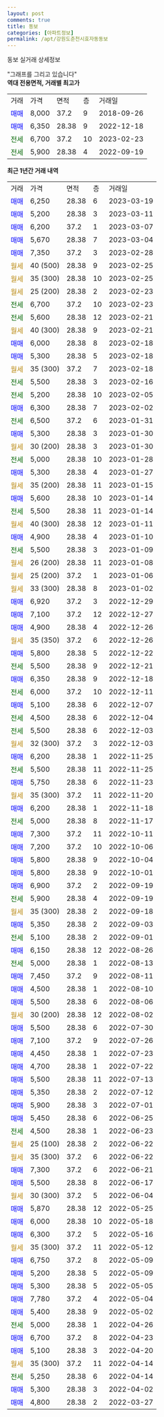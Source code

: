 ```yaml
---
layout: post
comments: true
title: 동보
categories: [아파트정보]
permalink: /apt/강원도춘천시효자동동보
---
```


동보 실거래 상세정보

<script type="text/javascript">
  google.charts.load('current', {'packages':['line', 'corechart']});
  google.charts.setOnLoadCallback(drawChart);

  function drawChart() {
    var data = new google.visualization.DataTable();
    data.addColumn('date', '거래일');
    data.addColumn('number', "매매");
    data.addColumn('number', "전세");
    data.addColumn('number', "전매");

    data.addRows([[new Date(Date.parse("2023-03-19")), 6250, null, null], [new Date(Date.parse("2023-03-11")), 5200, null, null], [new Date(Date.parse("2023-03-07")), 6200, null, null], [new Date(Date.parse("2023-03-04")), 5670, null, null], [new Date(Date.parse("2023-02-28")), 7350, null, null], [new Date(Date.parse("2023-02-25")), null, null, null], [new Date(Date.parse("2023-02-25")), null, null, null], [new Date(Date.parse("2023-02-23")), null, null, null], [new Date(Date.parse("2023-02-23")), null, 6700, null], [new Date(Date.parse("2023-02-21")), null, 5600, null], [new Date(Date.parse("2023-02-21")), null, null, null], [new Date(Date.parse("2023-02-18")), 6000, null, null], [new Date(Date.parse("2023-02-18")), 5300, null, null], [new Date(Date.parse("2023-02-18")), null, null, null], [new Date(Date.parse("2023-02-16")), null, 5500, null], [new Date(Date.parse("2023-02-05")), null, 5200, null], [new Date(Date.parse("2023-02-02")), 6300, null, null], [new Date(Date.parse("2023-01-31")), null, 6500, null], [new Date(Date.parse("2023-01-30")), 5300, null, null], [new Date(Date.parse("2023-01-30")), null, null, null], [new Date(Date.parse("2023-01-28")), null, 5000, null], [new Date(Date.parse("2023-01-27")), 5300, null, null], [new Date(Date.parse("2023-01-15")), null, null, null], [new Date(Date.parse("2023-01-14")), 5600, null, null], [new Date(Date.parse("2023-01-14")), null, 5500, null], [new Date(Date.parse("2023-01-11")), null, null, null], [new Date(Date.parse("2023-01-10")), 4900, null, null], [new Date(Date.parse("2023-01-09")), null, 5500, null], [new Date(Date.parse("2023-01-08")), null, null, null], [new Date(Date.parse("2023-01-06")), null, null, null], [new Date(Date.parse("2023-01-02")), null, null, null], [new Date(Date.parse("2022-12-29")), 6920, null, null], [new Date(Date.parse("2022-12-27")), 7100, null, null], [new Date(Date.parse("2022-12-26")), 4900, null, null], [new Date(Date.parse("2022-12-26")), null, null, null], [new Date(Date.parse("2022-12-22")), 5800, null, null], [new Date(Date.parse("2022-12-21")), null, 5500, null], [new Date(Date.parse("2022-12-18")), 6350, null, null], [new Date(Date.parse("2022-12-11")), null, 6000, null], [new Date(Date.parse("2022-12-07")), 5100, null, null], [new Date(Date.parse("2022-12-04")), null, 4500, null], [new Date(Date.parse("2022-12-03")), null, 5500, null], [new Date(Date.parse("2022-12-03")), null, null, null], [new Date(Date.parse("2022-11-25")), 6200, null, null], [new Date(Date.parse("2022-11-25")), null, 5500, null], [new Date(Date.parse("2022-11-23")), 5750, null, null], [new Date(Date.parse("2022-11-20")), null, null, null], [new Date(Date.parse("2022-11-18")), 6200, null, null], [new Date(Date.parse("2022-11-17")), null, 5000, null], [new Date(Date.parse("2022-10-11")), 7300, null, null], [new Date(Date.parse("2022-10-06")), 7200, null, null], [new Date(Date.parse("2022-10-04")), 5800, null, null], [new Date(Date.parse("2022-10-01")), 5800, null, null], [new Date(Date.parse("2022-09-19")), 6900, null, null], [new Date(Date.parse("2022-09-19")), null, 5900, null], [new Date(Date.parse("2022-09-18")), null, null, null], [new Date(Date.parse("2022-09-03")), 5350, null, null], [new Date(Date.parse("2022-09-01")), null, 5100, null], [new Date(Date.parse("2022-08-26")), 6150, null, null], [new Date(Date.parse("2022-08-13")), null, 5000, null], [new Date(Date.parse("2022-08-11")), 7450, null, null], [new Date(Date.parse("2022-08-10")), 4500, null, null], [new Date(Date.parse("2022-08-06")), 5500, null, null], [new Date(Date.parse("2022-08-02")), null, null, null], [new Date(Date.parse("2022-07-30")), 5500, null, null], [new Date(Date.parse("2022-07-26")), 7100, null, null], [new Date(Date.parse("2022-07-23")), 4450, null, null], [new Date(Date.parse("2022-07-22")), 4700, null, null], [new Date(Date.parse("2022-07-13")), 5500, null, null], [new Date(Date.parse("2022-07-12")), 5350, null, null], [new Date(Date.parse("2022-07-01")), 5900, null, null], [new Date(Date.parse("2022-06-25")), 5450, null, null], [new Date(Date.parse("2022-06-23")), null, 4500, null], [new Date(Date.parse("2022-06-22")), null, null, null], [new Date(Date.parse("2022-06-22")), null, null, null], [new Date(Date.parse("2022-06-21")), 7300, null, null], [new Date(Date.parse("2022-06-17")), 5500, null, null], [new Date(Date.parse("2022-06-04")), null, null, null], [new Date(Date.parse("2022-05-25")), 5870, null, null], [new Date(Date.parse("2022-05-18")), 6000, null, null], [new Date(Date.parse("2022-05-16")), 6300, null, null], [new Date(Date.parse("2022-05-12")), null, null, null], [new Date(Date.parse("2022-05-09")), 6750, null, null], [new Date(Date.parse("2022-05-09")), 5200, null, null], [new Date(Date.parse("2022-05-05")), 5300, null, null], [new Date(Date.parse("2022-05-04")), 7780, null, null], [new Date(Date.parse("2022-05-02")), 5400, null, null], [new Date(Date.parse("2022-04-26")), null, 5000, null], [new Date(Date.parse("2022-04-23")), 6700, null, null], [new Date(Date.parse("2022-04-20")), 5100, null, null], [new Date(Date.parse("2022-04-14")), null, null, null], [new Date(Date.parse("2022-04-14")), null, 5250, null], [new Date(Date.parse("2022-04-02")), 5300, null, null], [new Date(Date.parse("2022-03-27")), 4800, null, null]]);

    var options = {
      hAxis: {
        format: 'yyyy/MM/dd'
      },    
      lineWidth: 0,
      pointsVisible: true,    
      title: '최근 1년간 유형별 실거래가 분포',
      legend: { position: 'bottom' }
    };

    var formatter = new google.visualization.NumberFormat({pattern:'###,###'} );
    formatter.format(data, 1);
    formatter.format(data, 2);
    
    setTimeout(function() {
        var chart = new google.visualization.LineChart(document.getElementById('columnchart_material'));
        chart.draw(data, (options));
        document.getElementById('loading').style.display = 'none';
    }, 200);
  }
</script>


<div id="loading" style="z-index:20; display: block; margin-left: 0px">"그래프를 그리고 있습니다"</div>
<div id="columnchart_material" style="width: 95%; margin-left: 0px; display: block"></div>
<!-- contents start -->
<b>역대 전용면적, 거래별 최고가</b>
<table class="sortable">
    <tr>
      <td>거래</td>
      <td>가격</td>
      <td>면적</td>
      <td>층</td>
      <td>거래일</td>
    </tr>
        <tr>
          <td><a style="color: blue">매매</a></td>
          <td>8,000</td>
          <td>37.2</td>
          <td>9</td>
          <td>2018-09-26</td>
        </tr>            <tr>
          <td><a style="color: blue">매매</a></td>
          <td>6,350</td>
          <td>28.38</td>
          <td>9</td>
          <td>2022-12-18</td>
        </tr>        
        <tr>
              <td><a style="color: darkgreen">전세</a></td>
              <td>6,700</td>
              <td>37.2</td>
              <td>10</td>
              <td>2023-02-23</td>
            </tr>            <tr>
              <td><a style="color: darkgreen">전세</a></td>
              <td>5,900</td>
              <td>28.38</td>
              <td>4</td>
              <td>2022-09-19</td>
            </tr>        
    
</table>

<b>최근 1년간 거래 내역</b>

<table class="sortable">
    <tr>
      <td>거래</td>
      <td>가격</td>
      <td>면적</td>
      <td>층</td>
      <td>거래일</td>
    </tr>
    <tr>
      <td><a style="color: blue">매매</a></td>
      <td>6,250</td>
      <td>28.38</td>
      <td>6</td>
      <td>2023-03-19</td>
    </tr>          <tr>
      <td><a style="color: blue">매매</a></td>
      <td>5,200</td>
      <td>28.38</td>
      <td>3</td>
      <td>2023-03-11</td>
    </tr>          <tr>
      <td><a style="color: blue">매매</a></td>
      <td>6,200</td>
      <td>37.2</td>
      <td>1</td>
      <td>2023-03-07</td>
    </tr>          <tr>
      <td><a style="color: blue">매매</a></td>
      <td>5,670</td>
      <td>28.38</td>
      <td>7</td>
      <td>2023-03-04</td>
    </tr>          <tr>
      <td><a style="color: blue">매매</a></td>
      <td>7,350</td>
      <td>37.2</td>
      <td>3</td>
      <td>2023-02-28</td>
    </tr>          <tr>
      <td><a style="color: darkgoldenrod">월세</a></td>
      <td>40 (500)</td>
      <td>28.38</td>
      <td>9</td>
      <td>2023-02-25</td>
    </tr>          <tr>
      <td><a style="color: darkgoldenrod">월세</a></td>
      <td>35 (300)</td>
      <td>28.38</td>
      <td>10</td>
      <td>2023-02-25</td>
    </tr>          <tr>
      <td><a style="color: darkgoldenrod">월세</a></td>
      <td>25 (200)</td>
      <td>28.38</td>
      <td>2</td>
      <td>2023-02-23</td>
    </tr>          <tr>
      <td><a style="color: darkgreen">전세</a></td>
      <td>6,700</td>
      <td>37.2</td>
      <td>10</td>
      <td>2023-02-23</td>
    </tr>          <tr>
      <td><a style="color: darkgreen">전세</a></td>
      <td>5,600</td>
      <td>28.38</td>
      <td>12</td>
      <td>2023-02-21</td>
    </tr>          <tr>
      <td><a style="color: darkgoldenrod">월세</a></td>
      <td>40 (300)</td>
      <td>28.38</td>
      <td>9</td>
      <td>2023-02-21</td>
    </tr>          <tr>
      <td><a style="color: blue">매매</a></td>
      <td>6,000</td>
      <td>28.38</td>
      <td>8</td>
      <td>2023-02-18</td>
    </tr>          <tr>
      <td><a style="color: blue">매매</a></td>
      <td>5,300</td>
      <td>28.38</td>
      <td>5</td>
      <td>2023-02-18</td>
    </tr>          <tr>
      <td><a style="color: darkgoldenrod">월세</a></td>
      <td>35 (300)</td>
      <td>37.2</td>
      <td>7</td>
      <td>2023-02-18</td>
    </tr>          <tr>
      <td><a style="color: darkgreen">전세</a></td>
      <td>5,500</td>
      <td>28.38</td>
      <td>3</td>
      <td>2023-02-16</td>
    </tr>          <tr>
      <td><a style="color: darkgreen">전세</a></td>
      <td>5,200</td>
      <td>28.38</td>
      <td>10</td>
      <td>2023-02-05</td>
    </tr>          <tr>
      <td><a style="color: blue">매매</a></td>
      <td>6,300</td>
      <td>28.38</td>
      <td>7</td>
      <td>2023-02-02</td>
    </tr>          <tr>
      <td><a style="color: darkgreen">전세</a></td>
      <td>6,500</td>
      <td>37.2</td>
      <td>6</td>
      <td>2023-01-31</td>
    </tr>          <tr>
      <td><a style="color: blue">매매</a></td>
      <td>5,300</td>
      <td>28.38</td>
      <td>3</td>
      <td>2023-01-30</td>
    </tr>          <tr>
      <td><a style="color: darkgoldenrod">월세</a></td>
      <td>30 (200)</td>
      <td>28.38</td>
      <td>3</td>
      <td>2023-01-30</td>
    </tr>          <tr>
      <td><a style="color: darkgreen">전세</a></td>
      <td>5,000</td>
      <td>28.38</td>
      <td>10</td>
      <td>2023-01-28</td>
    </tr>          <tr>
      <td><a style="color: blue">매매</a></td>
      <td>5,300</td>
      <td>28.38</td>
      <td>4</td>
      <td>2023-01-27</td>
    </tr>          <tr>
      <td><a style="color: darkgoldenrod">월세</a></td>
      <td>35 (200)</td>
      <td>28.38</td>
      <td>11</td>
      <td>2023-01-15</td>
    </tr>          <tr>
      <td><a style="color: blue">매매</a></td>
      <td>5,600</td>
      <td>28.38</td>
      <td>10</td>
      <td>2023-01-14</td>
    </tr>          <tr>
      <td><a style="color: darkgreen">전세</a></td>
      <td>5,500</td>
      <td>28.38</td>
      <td>11</td>
      <td>2023-01-14</td>
    </tr>          <tr>
      <td><a style="color: darkgoldenrod">월세</a></td>
      <td>40 (300)</td>
      <td>28.38</td>
      <td>12</td>
      <td>2023-01-11</td>
    </tr>          <tr>
      <td><a style="color: blue">매매</a></td>
      <td>4,900</td>
      <td>28.38</td>
      <td>4</td>
      <td>2023-01-10</td>
    </tr>          <tr>
      <td><a style="color: darkgreen">전세</a></td>
      <td>5,500</td>
      <td>28.38</td>
      <td>3</td>
      <td>2023-01-09</td>
    </tr>          <tr>
      <td><a style="color: darkgoldenrod">월세</a></td>
      <td>26 (200)</td>
      <td>28.38</td>
      <td>11</td>
      <td>2023-01-08</td>
    </tr>          <tr>
      <td><a style="color: darkgoldenrod">월세</a></td>
      <td>25 (200)</td>
      <td>37.2</td>
      <td>1</td>
      <td>2023-01-06</td>
    </tr>          <tr>
      <td><a style="color: darkgoldenrod">월세</a></td>
      <td>33 (300)</td>
      <td>28.38</td>
      <td>8</td>
      <td>2023-01-02</td>
    </tr>          <tr>
      <td><a style="color: blue">매매</a></td>
      <td>6,920</td>
      <td>37.2</td>
      <td>3</td>
      <td>2022-12-29</td>
    </tr>          <tr>
      <td><a style="color: blue">매매</a></td>
      <td>7,100</td>
      <td>37.2</td>
      <td>12</td>
      <td>2022-12-27</td>
    </tr>          <tr>
      <td><a style="color: blue">매매</a></td>
      <td>4,900</td>
      <td>28.38</td>
      <td>4</td>
      <td>2022-12-26</td>
    </tr>          <tr>
      <td><a style="color: darkgoldenrod">월세</a></td>
      <td>35 (350)</td>
      <td>37.2</td>
      <td>6</td>
      <td>2022-12-26</td>
    </tr>          <tr>
      <td><a style="color: blue">매매</a></td>
      <td>5,800</td>
      <td>28.38</td>
      <td>5</td>
      <td>2022-12-22</td>
    </tr>          <tr>
      <td><a style="color: darkgreen">전세</a></td>
      <td>5,500</td>
      <td>28.38</td>
      <td>9</td>
      <td>2022-12-21</td>
    </tr>          <tr>
      <td><a style="color: blue">매매</a></td>
      <td>6,350</td>
      <td>28.38</td>
      <td>9</td>
      <td>2022-12-18</td>
    </tr>          <tr>
      <td><a style="color: darkgreen">전세</a></td>
      <td>6,000</td>
      <td>37.2</td>
      <td>10</td>
      <td>2022-12-11</td>
    </tr>          <tr>
      <td><a style="color: blue">매매</a></td>
      <td>5,100</td>
      <td>28.38</td>
      <td>6</td>
      <td>2022-12-07</td>
    </tr>          <tr>
      <td><a style="color: darkgreen">전세</a></td>
      <td>4,500</td>
      <td>28.38</td>
      <td>6</td>
      <td>2022-12-04</td>
    </tr>          <tr>
      <td><a style="color: darkgreen">전세</a></td>
      <td>5,500</td>
      <td>28.38</td>
      <td>6</td>
      <td>2022-12-03</td>
    </tr>          <tr>
      <td><a style="color: darkgoldenrod">월세</a></td>
      <td>32 (300)</td>
      <td>37.2</td>
      <td>3</td>
      <td>2022-12-03</td>
    </tr>          <tr>
      <td><a style="color: blue">매매</a></td>
      <td>6,200</td>
      <td>28.38</td>
      <td>1</td>
      <td>2022-11-25</td>
    </tr>          <tr>
      <td><a style="color: darkgreen">전세</a></td>
      <td>5,500</td>
      <td>28.38</td>
      <td>11</td>
      <td>2022-11-25</td>
    </tr>          <tr>
      <td><a style="color: blue">매매</a></td>
      <td>5,750</td>
      <td>28.38</td>
      <td>6</td>
      <td>2022-11-23</td>
    </tr>          <tr>
      <td><a style="color: darkgoldenrod">월세</a></td>
      <td>35 (300)</td>
      <td>37.2</td>
      <td>11</td>
      <td>2022-11-20</td>
    </tr>          <tr>
      <td><a style="color: blue">매매</a></td>
      <td>6,200</td>
      <td>28.38</td>
      <td>1</td>
      <td>2022-11-18</td>
    </tr>          <tr>
      <td><a style="color: darkgreen">전세</a></td>
      <td>5,000</td>
      <td>28.38</td>
      <td>8</td>
      <td>2022-11-17</td>
    </tr>          <tr>
      <td><a style="color: blue">매매</a></td>
      <td>7,300</td>
      <td>37.2</td>
      <td>11</td>
      <td>2022-10-11</td>
    </tr>          <tr>
      <td><a style="color: blue">매매</a></td>
      <td>7,200</td>
      <td>37.2</td>
      <td>10</td>
      <td>2022-10-06</td>
    </tr>          <tr>
      <td><a style="color: blue">매매</a></td>
      <td>5,800</td>
      <td>28.38</td>
      <td>9</td>
      <td>2022-10-04</td>
    </tr>          <tr>
      <td><a style="color: blue">매매</a></td>
      <td>5,800</td>
      <td>28.38</td>
      <td>9</td>
      <td>2022-10-01</td>
    </tr>          <tr>
      <td><a style="color: blue">매매</a></td>
      <td>6,900</td>
      <td>37.2</td>
      <td>2</td>
      <td>2022-09-19</td>
    </tr>          <tr>
      <td><a style="color: darkgreen">전세</a></td>
      <td>5,900</td>
      <td>28.38</td>
      <td>4</td>
      <td>2022-09-19</td>
    </tr>          <tr>
      <td><a style="color: darkgoldenrod">월세</a></td>
      <td>35 (300)</td>
      <td>28.38</td>
      <td>2</td>
      <td>2022-09-18</td>
    </tr>          <tr>
      <td><a style="color: blue">매매</a></td>
      <td>5,350</td>
      <td>28.38</td>
      <td>2</td>
      <td>2022-09-03</td>
    </tr>          <tr>
      <td><a style="color: darkgreen">전세</a></td>
      <td>5,100</td>
      <td>28.38</td>
      <td>2</td>
      <td>2022-09-01</td>
    </tr>          <tr>
      <td><a style="color: blue">매매</a></td>
      <td>6,150</td>
      <td>28.38</td>
      <td>12</td>
      <td>2022-08-26</td>
    </tr>          <tr>
      <td><a style="color: darkgreen">전세</a></td>
      <td>5,000</td>
      <td>28.38</td>
      <td>1</td>
      <td>2022-08-13</td>
    </tr>          <tr>
      <td><a style="color: blue">매매</a></td>
      <td>7,450</td>
      <td>37.2</td>
      <td>9</td>
      <td>2022-08-11</td>
    </tr>          <tr>
      <td><a style="color: blue">매매</a></td>
      <td>4,500</td>
      <td>28.38</td>
      <td>1</td>
      <td>2022-08-10</td>
    </tr>          <tr>
      <td><a style="color: blue">매매</a></td>
      <td>5,500</td>
      <td>28.38</td>
      <td>6</td>
      <td>2022-08-06</td>
    </tr>          <tr>
      <td><a style="color: darkgoldenrod">월세</a></td>
      <td>30 (200)</td>
      <td>28.38</td>
      <td>12</td>
      <td>2022-08-02</td>
    </tr>          <tr>
      <td><a style="color: blue">매매</a></td>
      <td>5,500</td>
      <td>28.38</td>
      <td>6</td>
      <td>2022-07-30</td>
    </tr>          <tr>
      <td><a style="color: blue">매매</a></td>
      <td>7,100</td>
      <td>37.2</td>
      <td>9</td>
      <td>2022-07-26</td>
    </tr>          <tr>
      <td><a style="color: blue">매매</a></td>
      <td>4,450</td>
      <td>28.38</td>
      <td>1</td>
      <td>2022-07-23</td>
    </tr>          <tr>
      <td><a style="color: blue">매매</a></td>
      <td>4,700</td>
      <td>28.38</td>
      <td>1</td>
      <td>2022-07-22</td>
    </tr>          <tr>
      <td><a style="color: blue">매매</a></td>
      <td>5,500</td>
      <td>28.38</td>
      <td>11</td>
      <td>2022-07-13</td>
    </tr>          <tr>
      <td><a style="color: blue">매매</a></td>
      <td>5,350</td>
      <td>28.38</td>
      <td>2</td>
      <td>2022-07-12</td>
    </tr>          <tr>
      <td><a style="color: blue">매매</a></td>
      <td>5,900</td>
      <td>28.38</td>
      <td>3</td>
      <td>2022-07-01</td>
    </tr>          <tr>
      <td><a style="color: blue">매매</a></td>
      <td>5,450</td>
      <td>28.38</td>
      <td>6</td>
      <td>2022-06-25</td>
    </tr>          <tr>
      <td><a style="color: darkgreen">전세</a></td>
      <td>4,500</td>
      <td>28.38</td>
      <td>1</td>
      <td>2022-06-23</td>
    </tr>          <tr>
      <td><a style="color: darkgoldenrod">월세</a></td>
      <td>25 (100)</td>
      <td>28.38</td>
      <td>2</td>
      <td>2022-06-22</td>
    </tr>          <tr>
      <td><a style="color: darkgoldenrod">월세</a></td>
      <td>35 (300)</td>
      <td>37.2</td>
      <td>6</td>
      <td>2022-06-22</td>
    </tr>          <tr>
      <td><a style="color: blue">매매</a></td>
      <td>7,300</td>
      <td>37.2</td>
      <td>6</td>
      <td>2022-06-21</td>
    </tr>          <tr>
      <td><a style="color: blue">매매</a></td>
      <td>5,500</td>
      <td>28.38</td>
      <td>8</td>
      <td>2022-06-17</td>
    </tr>          <tr>
      <td><a style="color: darkgoldenrod">월세</a></td>
      <td>30 (300)</td>
      <td>37.2</td>
      <td>5</td>
      <td>2022-06-04</td>
    </tr>          <tr>
      <td><a style="color: blue">매매</a></td>
      <td>5,870</td>
      <td>28.38</td>
      <td>12</td>
      <td>2022-05-25</td>
    </tr>          <tr>
      <td><a style="color: blue">매매</a></td>
      <td>6,000</td>
      <td>28.38</td>
      <td>10</td>
      <td>2022-05-18</td>
    </tr>          <tr>
      <td><a style="color: blue">매매</a></td>
      <td>6,300</td>
      <td>37.2</td>
      <td>5</td>
      <td>2022-05-16</td>
    </tr>          <tr>
      <td><a style="color: darkgoldenrod">월세</a></td>
      <td>35 (300)</td>
      <td>37.2</td>
      <td>11</td>
      <td>2022-05-12</td>
    </tr>          <tr>
      <td><a style="color: blue">매매</a></td>
      <td>6,750</td>
      <td>37.2</td>
      <td>8</td>
      <td>2022-05-09</td>
    </tr>          <tr>
      <td><a style="color: blue">매매</a></td>
      <td>5,200</td>
      <td>28.38</td>
      <td>5</td>
      <td>2022-05-09</td>
    </tr>          <tr>
      <td><a style="color: blue">매매</a></td>
      <td>5,300</td>
      <td>28.38</td>
      <td>5</td>
      <td>2022-05-05</td>
    </tr>          <tr>
      <td><a style="color: blue">매매</a></td>
      <td>7,780</td>
      <td>37.2</td>
      <td>4</td>
      <td>2022-05-04</td>
    </tr>          <tr>
      <td><a style="color: blue">매매</a></td>
      <td>5,400</td>
      <td>28.38</td>
      <td>9</td>
      <td>2022-05-02</td>
    </tr>          <tr>
      <td><a style="color: darkgreen">전세</a></td>
      <td>5,000</td>
      <td>28.38</td>
      <td>1</td>
      <td>2022-04-26</td>
    </tr>          <tr>
      <td><a style="color: blue">매매</a></td>
      <td>6,700</td>
      <td>37.2</td>
      <td>8</td>
      <td>2022-04-23</td>
    </tr>          <tr>
      <td><a style="color: blue">매매</a></td>
      <td>5,100</td>
      <td>28.38</td>
      <td>3</td>
      <td>2022-04-20</td>
    </tr>          <tr>
      <td><a style="color: darkgoldenrod">월세</a></td>
      <td>35 (300)</td>
      <td>37.2</td>
      <td>11</td>
      <td>2022-04-14</td>
    </tr>          <tr>
      <td><a style="color: darkgreen">전세</a></td>
      <td>5,250</td>
      <td>28.38</td>
      <td>6</td>
      <td>2022-04-14</td>
    </tr>          <tr>
      <td><a style="color: blue">매매</a></td>
      <td>5,300</td>
      <td>28.38</td>
      <td>3</td>
      <td>2022-04-02</td>
    </tr>          <tr>
      <td><a style="color: blue">매매</a></td>
      <td>4,800</td>
      <td>28.38</td>
      <td>2</td>
      <td>2022-03-27</td>
    </tr>      </table>
<!-- contents end -->    

